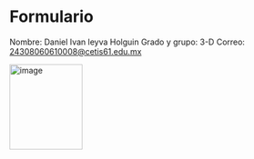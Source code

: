 # Formulario
Nombre: Daniel Ivan leyva Holguin
Grado y grupo: 3-D
Correo: 24308060610008@cetis61.edu.mx

<img width="128" height="150" alt="image" src="https://github.com/user-attachments/assets/ec82d023-6ca2-4794-90e6-be4fd4fcc455" />
